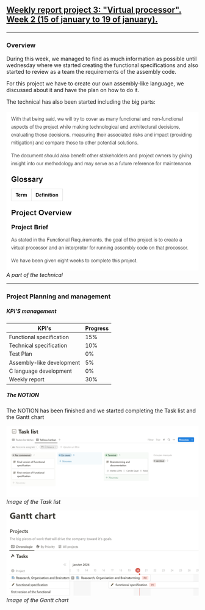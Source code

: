 <h2><u><strong>Weekly report project 3: "Virtual processor". Week 2 (15 of january to 19 of january).</strong></u>

---

<h3>Overview</h3>
During this week, we managed to find as much information as possible until wednesday where we started creating the functional specifications and also started to review as a team the requirements of the assembly code.

For this project we have to create our own assembly-like language, we discussed about it and have the plan on how to do it.

The technical has also been started including the big parts:
<br>
<br>
![image](/documents/management/image/technical1.png)
_A part of the technical_

---

<h3>Project Planning and management</h3>

<h5>KPI'S management </h5>

| KPI's                    | Progress |
| ------------------------ | -------- |
| Functional specification | 15%      |
| Technical specification  | 10%      |
| Test Plan                | 0%       |
| Assembly-like development    | 5%       |
| C language development  | 0%       |
| Weekly report            | 30%      |

<h5>The NOTION</h5>
The NOTION has been finished and we started completing the Task list and the Gantt chart

![Alt text](/documents/management/image/Notionweek2.png)
_Image of the Task list_

![Alt text](</documents/management/image/Notionweek2(2).png>)
_Image of the Gantt chart_
